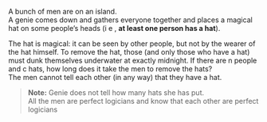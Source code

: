 <div class="markdown-content" id="problem-content">
<p>A bunch of men are on an island.<br/>
A genie comes down and gathers everyone together and places a magical hat on some people’s heads (i e , <strong>at least one person has a hat</strong>).</p>
<p>The hat is magical: it can be seen by other people, but not by the wearer of the hat himself. To remove the hat, those (and only those who have a hat) must dunk themselves underwater at exactly midnight. If there are n people and c hats, how long does it take the men to remove the hats? <br/>
The men cannot tell each other (in any way) that they have a hat.</p>
<blockquote>
<p><strong>Note:</strong> Genie does not tell how many hats she has put.<br/>
All the men are perfect logicians and know that each other are perfect logicians</p>
</blockquote>
</div>